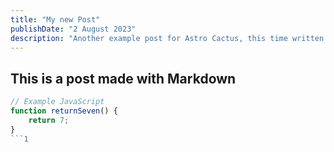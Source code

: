 ```yaml
---
title: "My new Post"
publishDate: "2 August 2023"
description: "Another example post for Astro Cactus, this time written in a plain markdown file"
---
```


## This is a post made with Markdown

```js
// Example JavaScript
function returnSeven() {
	return 7;
}
```1